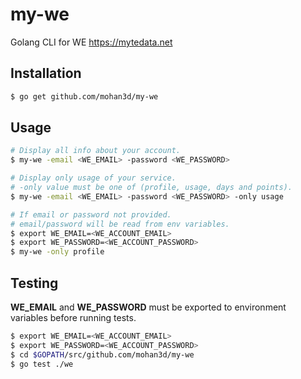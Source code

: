 # my-we

Golang CLI for WE https://mytedata.net

## Installation
```bash
$ go get github.com/mohan3d/my-we
```
## Usage

```bash
# Display all info about your account.
$ my-we -email <WE_EMAIL> -password <WE_PASSWORD>

# Display only usage of your service.
# -only value must be one of (profile, usage, days and points).
$ my-we -email <WE_EMAIL> -password <WE_PASSWORD> -only usage

# If email or password not provided.
# email/password will be read from env variables.
$ export WE_EMAIL=<WE_ACCOUNT_EMAIL>
$ export WE_PASSWORD=<WE_ACCOUNT_PASSWORD>
$ my-we -only profile
```

## Testing
**WE_EMAIL** and **WE_PASSWORD** must be exported to environment variables before running tests.

```bash
$ export WE_EMAIL=<WE_ACCOUNT_EMAIL>
$ export WE_PASSWORD=<WE_ACCOUNT_PASSWORD>
$ cd $GOPATH/src/github.com/mohan3d/my-we
$ go test ./we
```